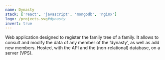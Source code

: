 ```yaml
---
name: Dynasty
stack: ['react', 'javascript', 'mongodb', 'nginx']
logo: /projects.svg#dynasty
invert: true
---
```


Web application designed to register the family tree of a family. It allows to
consult and modify the data of any member of the ‘dynasty’, as well as add new
members. Hosted, with the API and the (non-relational) database, on a server (VPS).

